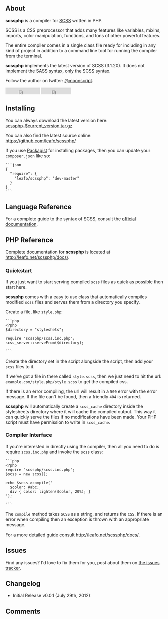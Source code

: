 
## About

**scssphp** is a compiler for [SCSS][0] written in PHP.

SCSS is a CSS preprocessor that adds many features like variables, mixins,
imports, color manipulation, functions, and tons of other powerful features.

The entire compiler comes in a single class file ready for including in any
kind of project in addition to a command line tool for running the compiler
from the terminal.

**scssphp** implements the latest version of SCSS (3.1.20). It does not
implement the SASS syntax, only the SCSS syntax.

Follow the author on twitter: [@moonscript](http://twitter.com/moonscript).

<div class="github-buttons">
<iframe src="http://markdotto.github.com/github-buttons/github-btn.html?user=leafo&repo=scssphp&type=watch&count=true" allowtransparency="true" frameborder="0" scrolling="0" width="110px" height="20px"></iframe>
<iframe src="http://markdotto.github.com/github-buttons/github-btn.html?user=leafo&repo=scssphp&type=fork&count=true" allowtransparency="true" frameborder="0" scrolling="0" width="95px" height="20px"></iframe>
</div>

<a name="installing"></a>
## Installing

You can always download the latest version here:  
<a href="$root/src/scssphp-$current_version.tar.gz">scssphp-$current_version.tar.gz</a>

You can also find the latest source online:  
<https://github.com/leafo/scssphp/>

If you use [Packagist][2] for installing packages, then you can update your `composer.json` like so:

    ```json
    {
      "require": {
        "leafo/scssphp": "dev-master"
      }
    }
    ```

<a name="quickstart"></a>
## Language Reference

For a complete guide to the syntax of SCSS, consult the [official documentation][1].

## PHP Reference

Complete documentation for **scssphp** is located at <a href="$root/docs/">http://leafo.net/scssphp/docs/</a>.

### Quickstart

If you just want to start serving compiled `scss` files as quick as possible
then start here.

**scssphp** comes with a easy to use class that automatically compiles modified
`scss` files and serves them from a directory you specify.

Create a file, like `style.php`:

    ```php
    <?php
    $directory = "styleshets";

    require "scssphp/scss.inc.php";
    scss_server::serveFrom($directory);

    ```

Create the directory set in the script alongside the script, then add your
`scss` files to it.

If we've got a file in there called `style.scss`, then we just need to hit the
url: `example.com/style.php/style.scss` to get the compiled css.

If there is an error compiling, the url will result in a `500` error with the
error message. If the file can't be found, then a friendly `404` is returned.

**scssphp** will automatically create a `scss_cache` directory inside the
stylesheets directory where it will cache the compiled output. This way it can
quickly serve the files if no modifications have been made. Your PHP script
must have permission to write in `scss_cache`.

### Compiler Interface

If you're interested in directly using the compiler, then all you need to do is
require `scss.inc.php` and invoke the `scss` class:

    ```php
    <?php
    require "scssphp/scss.inc.php";
    $scss = new scss();

    echo $scss->compile('
      $color: #abc;
      div { color: lighten($color, 20%); }
    ');

    ```

The `compile` method takes `SCSS` as a string, and returns the `CSS`. If there
is an error when compiling then an exception is thrown with an appropriate
message.


For a more detailed guide consult <a href="$root/docs/">http://leafo.net/scssphp/docs/</a>.

<a name="issues"></a>
## Issues

Find any issues? I'd love to fix them for you, post about them on [the issues tracker][3].

## Changelog

  * Initial Release v0.0.1 (July 29th, 2012)

<a name="comments"></a>
## Comments

<div class="comments" id="disqus_thread"></div>
<script type="text/javascript">
  var disqus_shortname = 'leafo';
  var disqus_url = 'http://leafo.net/scssphp/';

  (function() {
    var dsq = document.createElement('script'); dsq.type = 'text/javascript'; dsq.async = true;
    dsq.src = 'http://' + disqus_shortname + '.disqus.com/embed.js';
    (document.getElementsByTagName('head')[0] || document.getElementsByTagName('body')[0]).appendChild(dsq);
  })();
</script>


  [0]: http://sass-lang.com/
  [1]: http://sass-lang.com/docs/yardoc/file.SASS_REFERENCE.html#css_extensions
  [2]: http://packagist.org/
  [3]: https://github.com/leafo/scssphp/issues
  [4]: https://github.com/leafo/scssphp/
